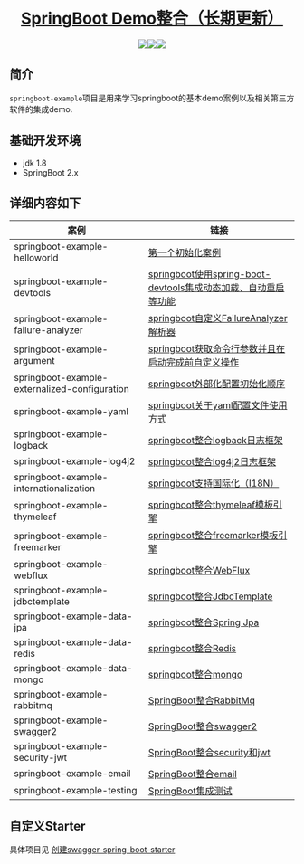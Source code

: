  <h1 align="center"><a href="https://github.com/rockychang7" target="_blank">SpringBoot Demo整合（长期更新）</a></h1>
 <p align="center">
 <img src="https://img.shields.io/badge/build-passing-brightgreen"/><img src="https://img.shields.io/badge/jdk-1.8-brightgreen"/><img src="https://img.shields.io/badge/springboot-2.1.7-green"/>
 </p>
 
 ## 简介
 `springboot-example`项目是用来学习springboot的基本demo案例以及相关第三方软件的集成demo.
 
 ## 基础开发环境
 - jdk 1.8
 - SpringBoot 2.x
 
 
 ##  详细内容如下
 |案例                              | 链接                                     |
 | ------------------------------------------------------------- | -------------------------------------------------------------|
 |springboot-example-helloworld                                  | [第一个初始化案例](springboot-example-helloworld)                                                     |
 |springboot-example-devtools                                    | [springboot使用spring-boot-devtools集成动态加载、自动重启等功能](springboot-example-devtools)          |
 |springboot-example-failure-analyzer                            | [springboot自定义FailureAnalyzer解析器](springboot-example-failure-analyzer)                         |
 |springboot-example-argument                                    | [springboot获取命令行参数并且在启动完成前自定义操作](springboot-example-argument)                     |
 |springboot-example-externalized-configuration                  | [springboot外部化配置初始化顺序](springboot-example-externalized-configuration)                      |
 |springboot-example-yaml                                        | [springboot关于yaml配置文件使用方式](springboot-example-yaml)                                       |
 |springboot-example-logback                                     | [springboot整合logback日志框架](springboot-example-logback)                                         | 
 |springboot-example-log4j2                                      | [springboot整合log4j2日志框架](springboot-example-log4j2)                                           |
 |springboot-example-internationalization                        | [springboot支持国际化（I18N）](springboot-example-internationalization)                            |
 |springboot-example-thymeleaf                                   | [springboot整合thymeleaf模板引擎](springboot-example-thymeleaf)                                    |
 |springboot-example-freemarker                                  | [springboot整合freemarker模板引擎](springboot-example-freemarker)                                 |
 |springboot-example-webflux                                     | [springboot整合WebFlux](springboot-example-webflux)                                              |
 |springboot-example-jdbctemplate                                | [springboot整合JdbcTemplate](springboot-example-jdbctemplate)                                    |
 |springboot-example-data-jpa                                    | [springboot整合Spring Jpa](springboot-example-data-jpa)                                         |
 |springboot-example-data-redis                                  | [springboot整合Redis](springboot-example-data-redis)                                            |
 |springboot-example-data-mongo                                  | [springboot整合mongo](springboot-example-data-mongo)                                            |
 |springboot-example-rabbitmq                                   |[SpringBoot整合RabbitMq](springboot-example-rabbitmq)                                            |
 |springboot-example-swagger2                                   |[SpringBoot整合swagger2](springboot-example-swagger2)  
 |springboot-example-security-jwt                                   |[SpringBoot整合security和jwt](springboot-example-security-jwt) |
 |springboot-example-email                                 |[SpringBoot整合email](springboot-example-email) |
 |springboot-example-testing                                 |[SpringBoot集成测试](springboot-example-testing) |


## 自定义Starter
具体项目见 [创建swagger-spring-boot-starter](https://github.com/Joebig7/swagger-autoconfigure-demo) 